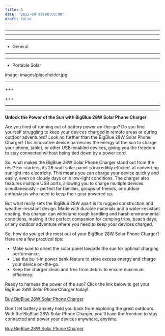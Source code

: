 ```yaml
---
title: A
date: '2025-09-09T00:00:00'
draft: false
---
```


---



---

---




- General
---

---

- Portable Solar

image: images/placeholder.jpg

---

+++






+++





---



---
**Unlock the Power of the Sun with BigBlue 28W Solar Phone Charger**

Are you tired of running out of battery power on-the-go? Do you find yourself struggling to keep your devices charged in remote areas or during outdoor adventures? Look no further than the BigBlue 28W Solar Phone Charger! This innovative device harnesses the energy of the sun to charge your phone, tablet, or other USB-enabled devices, giving you the freedom to stay connected without being tied down by a power cord.

So, what makes the BigBlue 28W Solar Phone Charger stand out from the rest? For starters, its 28-watt solar panel is incredibly efficient at converting sunlight into electricity. This means you can charge your device quickly and easily, even on cloudy days or in low-light conditions. The charger also features multiple USB ports, allowing you to charge multiple devices simultaneously – perfect for families, groups of friends, or outdoor enthusiasts who need to keep their gear powered up.

But what really sets the BigBlue 28W apart is its rugged construction and weather-resistant design. Made with durable materials and a water-resistant coating, this charger can withstand rough handling and harsh environmental conditions, making it the perfect companion for camping trips, beach days, or any outdoor adventure where you need to keep your devices charged.

So, how do you get the most out of your BigBlue 28W Solar Phone Charger? Here are a few practical tips:

* Make sure to orient the solar panel towards the sun for optimal charging performance.
* Use the built-in power bank feature to store excess energy and charge your device on-the-go.
* Keep the charger clean and free from debris to ensure maximum efficiency.

Ready to harness the power of the sun? Click the link below to get your BigBlue 28W Solar Phone Charger today!

[Buy BigBlue 28W Solar Phone Charger](https://www.amazon.com/dp/B071G4CQSR)

Don't let battery anxiety hold you back from exploring the great outdoors. With the BigBlue 28W Solar Phone Charger, you'll have the freedom to stay connected and power your devices anywhere, anytime.

[Buy BigBlue 28W Solar Phone Charger](https://www.amazon.com/dp/B071G4CQSR)